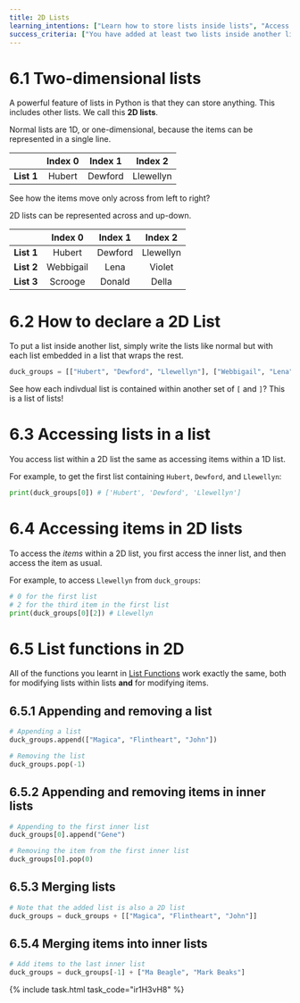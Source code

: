 ```yaml
---
title: 2D Lists
learning_intentions: ["Learn how to store lists inside lists", "Access values inside lists … inside lists"]
success_criteria: ["You have added at least two lists inside another list", "You have accessed a list inside a list", "You have accessed an item inside a list … inside another list"]
---
```


# 6.1 Two-dimensional lists

A powerful feature of lists in Python is that they can store anything. This includes other lists. We call this **2D lists**.

Normal lists are 1D, or one-dimensional, because the items can be represented in a single line.

| | Index 0 | Index 1 | Index 2 |
| --: | :-: | :-: | :-: |
| **List 1** | Hubert | Dewford | Llewellyn |

See how the items move only across from left to right?

2D lists can be represented across and up-down.

| | Index 0 | Index 1 | Index 2 |
| --: | :-: | :-: | :-: |
| **List 1** | Hubert | Dewford | Llewellyn |
| **List 2** | Webbigail | Lena | Violet |
| **List 3** | Scrooge | Donald | Della |

# 6.2 How to declare a 2D List

To put a list inside another list, simply write the lists like normal but with each list embedded in a list that wraps the rest.

```python
duck_groups = [["Hubert", "Dewford", "Llewellyn"], ["Webbigail", "Lena", "Violet"], ["Scrooge", "Donald", "Della"]]
```

See how each indivdual list is contained within another set of ``[`` and ``]``? This is a list of lists!

# 6.3 Accessing lists in a list

You access list within a 2D list the same as accessing items within a 1D list.

For example, to get the first list containing ``Hubert``, ``Dewford``, and ``Llewellyn``:

```python
print(duck_groups[0]) # ['Hubert', 'Dewford', 'Llewellyn']
```

# 6.4 Accessing items in 2D lists

To access the *items* within a 2D list, you first access the inner list, and then access the item as usual.

For example, to access ``Llewellyn`` from ``duck_groups``:

```python
# 0 for the first list
# 2 for the third item in the first list
print(duck_groups[0][2]) # Llewellyn
```

# 6.5 List functions in 2D

All of the functions you learnt in [List Functions](lists-03-functions.md) work exactly the same, both for modifying lists within lists **and** for modifying items.

## 6.5.1 Appending and removing a list

```python
# Appending a list
duck_groups.append(["Magica", "Flintheart", "John"])

# Removing the list
duck_groups.pop(-1)
```

## 6.5.2 Appending and removing items in inner lists

```python
# Appending to the first inner list
duck_groups[0].append("Gene")

# Removing the item from the first inner list
duck_groups[0].pop(0)
```

## 6.5.3 Merging lists

```python
# Note that the added list is also a 2D list
duck_groups = duck_groups + [["Magica", "Flintheart", "John"]]
```

## 6.5.4 Merging items into inner lists

```python
# Add items to the last inner list
duck_groups = duck_groups[-1] + ["Ma Beagle", "Mark Beaks"]
```

{% include task.html task_code="ir1H3vH8" %}